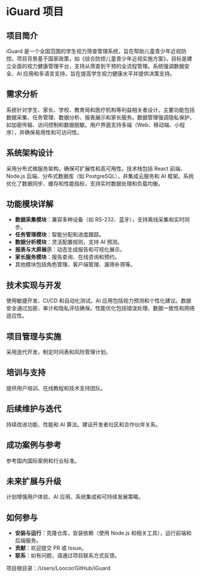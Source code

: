 # iGuard 项目

## 项目简介

iGuard 是一个全国范围的学生视力筛查管理系统，旨在帮助儿童青少年近视防控。项目背景基于国家政策，如《综合防控儿童青少年近视实施方案》，目标是建立全面的视力健康管理平台，支持从筛查到干预的全流程管理。系统强调数据安全、AI 应用和多语言支持，旨在提高学生视力健康水平并提供决策支持。

## 需求分析

系统针对学生、家长、学校、教育局和医疗机构等利益相关者设计。主要功能包括数据采集、任务管理、数据分析、报表展示和家长服务。数据管理强调隐私保护，如加密传输、访问控制和数据脱敏。用户界面支持多端（Web、移动端、小程序），并确保易用性和可访问性。

## 系统架构设计

采用分布式微服务架构，确保可扩展性和高可用性。技术栈包括 React 前端、Node.js 后端、分布式数据库（如 PostgreSQL），并集成云服务和 AI 框架。系统优化了数据同步、缓存和性能指标，支持实时数据处理和负载均衡。

## 功能模块详解

- **数据采集模块**：兼容多种设备（如 RS-232、蓝牙），支持离线采集和实时同步。
- **任务管理模块**：智能分配和进度跟踪。
- **数据分析模块**：灵活配置规则，支持 AI 预测。
- **报表与大屏展示**：动态生成报告和可视化展示。
- **家长服务模块**：报告查询、在线咨询和预约。
- 其他模块包括角色管理、客户端管理、漏筛补筛等。

## 技术实现与开发

使用敏捷开发、CI/CD 和自动化测试。AI 应用包括视力预测和个性化建议。数据安全通过加密、审计和隐私评估确保。性能优化包括错误处理、数据一致性和网络适应性。

## 项目管理与实施

采用迭代开发，制定时间表和风险管理计划。

## 培训与支持

提供用户培训、在线教程和技术支持团队。

## 后续维护与迭代

持续改进功能、性能和 AI 算法。建设开发者社区和合作伙伴关系。

## 成功案例与参考

参考国内国际案例和行业标准。

## 未来扩展与升级

计划增强用户体验、AI 应用、系统集成和可持续发展策略。

## 如何参与

- **安装与运行**：克隆仓库，安装依赖（使用 Node.js 和相关工具），运行前端和后端服务。
- **贡献**：欢迎提交 PR 或 Issue。
- **联系**：如有问题，请通过项目联系方式反馈。

项目根目录：/Users/Loocor/GitHub/iGuard 